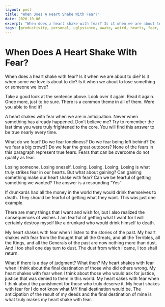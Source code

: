 ```yaml
---
layout: post
title: "When Does A Heart Shake With Fear?"
date: 2020-10-06
excerpt: "When does a heart shake with fear? Is it when we are about to die? Is it when some we love is about to die? Is it when we about to lose something or someone we love?"
tags: [productivity, personal, uglystance, awake, weird, hearts, fear, heart, dread]
---
```


# When Does A Heart Shake With Fear?

When does a heart shake with fear? Is it when we are about to die? Is it when some we love is about to die? Is it when we about to lose something or someone we love?

Take a good look at the sentence above. Look over it again. Read it again. Once more, just to be sure. There is a common theme in all of them. Were you able to find it?

A heart shakes with fear when we are in anticipation. Never when something has already happened. Don’t believe me? Try to remember the last time you were truly frightened to the core. You will find this answer to be true nearly every time.

What do we fear? Do we fear loneliness? Do we fear being left behind? Do we fear a big crowd? Do we fear the great outdoors? None of the fears in this paragraph represent true fears. Fears that can be overcome do not qualify as fear.

Losing someone. Losing oneself. Losing. Losing. Losing. Losing is what truly strikes fear in our hearts. But what about gaining? Can gaining something make our heart shake with fear? Can we be fearful of getting something we wanted? The answer is a resounding “Yes”

If drunkards had all the money in the world they would drink themselves to death. They should be fearful of getting what they want. This was just one example.

There are many things that I want and wish for, but I also realized the consequences of wishes. I am fearful of getting what I want for I will certainly destroy myself like a drunkard who would drink himself to death.

My heart shakes with fear when I listen to the stories of the past. My heart shakes with fear from the thought that all the Greats, and all the Terribles, all the Kings, and all the Generals of the past are now nothing more than dust. And I too shall one day turn to dust. The dust from which I came, I too shall return.

What if there is a day of judgment? What then? My heart shakes with fear when I think about the final destination of those who did others wrong. My heart shakes with fear when I think about those who would ask for justice, justice that was denied to them in this world. My heart sakes with fear when I think about the punishment for those who truly deserve it. My heart shakes with fear for I do not know what MY final destination would be. The anticipation of the result of my deeds and the final destination of mine is what truly makes my heart shake with fear.
